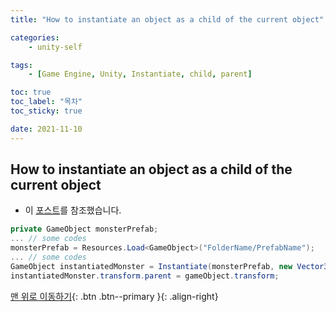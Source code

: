 ```yaml
---
title: "How to instantiate an object as a child of the current object"

categories:
    - unity-self

tags:
    - [Game Engine, Unity, Instantiate, child, parent]

toc: true
toc_label: "목차"
toc_sticky: true

date: 2021-11-10
---
```


## How to instantiate an object as a child of the current object
- 이 [포스트](https://answers.unity.com/questions/260100/instantiate-as-a-child-of-the-parent.html)를 참조했습니다.
```c#
private GameObject monsterPrefab;
... // some codes  
monsterPrefab = Resources.Load<GameObject>("FolderName/PrefabName");
... // some codes
GameObject instantiatedMonster = Instantiate(monsterPrefab, new Vector3(transform.position.x,transform.position.y, transform.position.z), Quaternion.identity);
instantiatedMonster.transform.parent = gameObject.transform;
```

[맨 위로 이동하기](#){: .btn .btn--primary }{: .align-right}